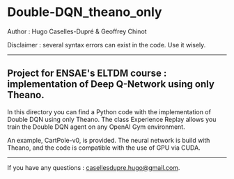 # Double-DQN_theano_only

Author : Hugo Caselles-Dupré & Geoffrey Chinot

Disclaimer : several syntax errors can exist in the code. Use it wisely.

---------------------------------------
Project for ENSAE's ELTDM course : implementation of Deep Q-Network using only Theano. 
---------------------------------------

In this directory you can find a Python code with the implementation of Double DQN using only Theano. The class Experience Replay allows you train the Double DQN agent on any OpenAI Gym environment.

An example, CartPole-v0, is provided. The neural network is build with Theano, and the code is compatible with the use of GPU via CUDA.

------------------------------------------

If you have any questions : casellesdupre.hugo@gmail.com.
